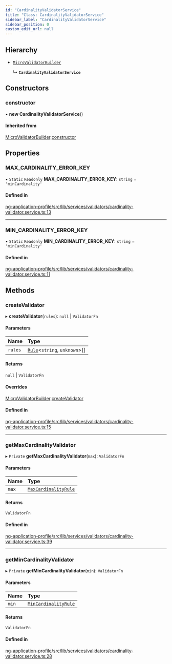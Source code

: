 ```yaml
---
id: "CardinalityValidatorService"
title: "Class: CardinalityValidatorService"
sidebar_label: "CardinalityValidatorService"
sidebar_position: 0
custom_edit_url: null
---
```


## Hierarchy

- [`MicroValidatorBuilder`](MicroValidatorBuilder)

  ↳ **`CardinalityValidatorService`**

## Constructors

### constructor

• **new CardinalityValidatorService**()

#### Inherited from

[MicroValidatorBuilder](MicroValidatorBuilder).[constructor](MicroValidatorBuilder#constructor)

## Properties

### MAX\_CARDINALITY\_ERROR\_KEY

▪ `Static` `Readonly` **MAX\_CARDINALITY\_ERROR\_KEY**: `string` = `'minCardinality'`

#### Defined in

[ng-application-profile/src/lib/services/validators/cardinality-validator.service.ts:13](https://github.com/cognizone/ng-cognizone/blob/861cbad/libs/ng-application-profile/src/lib/services/validators/cardinality-validator.service.ts#L13)

___

### MIN\_CARDINALITY\_ERROR\_KEY

▪ `Static` `Readonly` **MIN\_CARDINALITY\_ERROR\_KEY**: `string` = `'minCardinality'`

#### Defined in

[ng-application-profile/src/lib/services/validators/cardinality-validator.service.ts:11](https://github.com/cognizone/ng-cognizone/blob/861cbad/libs/ng-application-profile/src/lib/services/validators/cardinality-validator.service.ts#L11)

## Methods

### createValidator

▸ **createValidator**(`rules`): ``null`` \| `ValidatorFn`

#### Parameters

| Name | Type |
| :------ | :------ |
| `rules` | [`Rule`](../modules#rule)<`string`, `unknown`\>[] |

#### Returns

``null`` \| `ValidatorFn`

#### Overrides

[MicroValidatorBuilder](MicroValidatorBuilder).[createValidator](MicroValidatorBuilder#createvalidator)

#### Defined in

[ng-application-profile/src/lib/services/validators/cardinality-validator.service.ts:15](https://github.com/cognizone/ng-cognizone/blob/861cbad/libs/ng-application-profile/src/lib/services/validators/cardinality-validator.service.ts#L15)

___

### getMaxCardinalityValidator

▸ `Private` **getMaxCardinalityValidator**(`max`): `ValidatorFn`

#### Parameters

| Name | Type |
| :------ | :------ |
| `max` | [`MaxCardinalityRule`](../modules#maxcardinalityrule) |

#### Returns

`ValidatorFn`

#### Defined in

[ng-application-profile/src/lib/services/validators/cardinality-validator.service.ts:39](https://github.com/cognizone/ng-cognizone/blob/861cbad/libs/ng-application-profile/src/lib/services/validators/cardinality-validator.service.ts#L39)

___

### getMinCardinalityValidator

▸ `Private` **getMinCardinalityValidator**(`min`): `ValidatorFn`

#### Parameters

| Name | Type |
| :------ | :------ |
| `min` | [`MinCardinalityRule`](../modules#mincardinalityrule) |

#### Returns

`ValidatorFn`

#### Defined in

[ng-application-profile/src/lib/services/validators/cardinality-validator.service.ts:28](https://github.com/cognizone/ng-cognizone/blob/861cbad/libs/ng-application-profile/src/lib/services/validators/cardinality-validator.service.ts#L28)

